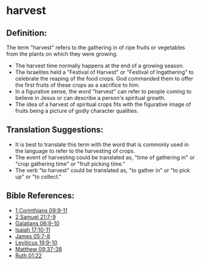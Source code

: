 # harvest #

## Definition: ##

The term "harvest" refers to the gathering in of ripe fruits or vegetables from the plants on which they were growing.

* The harvest time normally happens at the end of a growing season.
* The Israelites held a "Festival of Harvest" or "Festival of Ingathering" to celebrate the reaping of the food crops. God commanded them to offer the first fruits of these crops as a sacrifice to him.
* In a figurative sense, the word "harvest" can refer to people coming to believe in Jesus or can describe a person's spiritual growth.
* The idea of a harvest of spiritual crops fits with the figurative image of fruits being a picture of godly character qualities.

## Translation Suggestions: ##

* It is best to translate this term with the word that is commonly used in the language to refer to the harvesting of crops.
* The event of harvesting could be translated as, "time of gathering in" or "crop gathering time" or "fruit picking time."
* The verb "to harvest" could be translated as, "to gather in" or "to pick up" or "to collect."



## Bible References: ##

* [1 Corinthians 09:9-11](en/tn/1co/help/09/09)
* [2 Samuel 21:7-9](en/tn/2sa/help/21/07)
* [Galatians 06:9-10](en/tn/gal/help/06/09)
* [Isaiah 17:10-11](en/tn/isa/help/17/10)
* [James 05:7-8](en/tn/jas/help/05/07)
* [Leviticus 19:9-10](en/tn/lev/help/19/09)
* [Matthew 09:37-38](en/tn/mat/help/09/37)
* [Ruth 01:22](en/tn/rut/help/01/22)